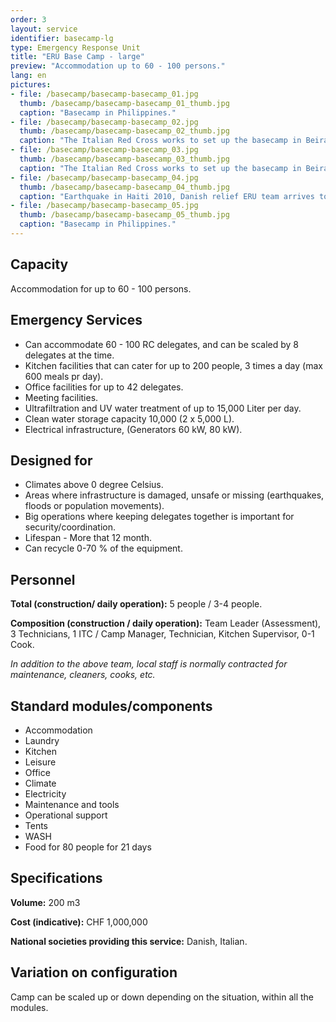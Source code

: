 ```yaml
---
order: 3
layout: service
identifier: basecamp-lg
type: Emergency Response Unit
title: "ERU Base Camp - large"
preview: "Accommodation up to 60 - 100 persons."
lang: en
pictures:
- file: /basecamp/basecamp-basecamp_01.jpg
  thumb: /basecamp/basecamp-basecamp_01_thumb.jpg
  caption: "Basecamp in Philippines."
- file: /basecamp/basecamp-basecamp_02.jpg
  thumb: /basecamp/basecamp-basecamp_02_thumb.jpg
  caption: "The Italian Red Cross works to set up the basecamp in Beira, Mozambique one month after Cyclone Idai hit. 22 April / Beira, Mozambique."
- file: /basecamp/basecamp-basecamp_03.jpg
  thumb: /basecamp/basecamp-basecamp_03_thumb.jpg
  caption: "The Italian Red Cross works to set up the basecamp in Beira, Mozambique one month after Cyclone Idai hit. 22 April 2019 / Beira, Mozambique."
- file: /basecamp/basecamp-basecamp_04.jpg
  thumb: /basecamp/basecamp-basecamp_04_thumb.jpg
  caption: "Earthquake in Haiti 2010, Danish relief ERU team arrives to the Red Cross Headquarters where the basecamp is set up (picture by Jakob Dall)."
- file: /basecamp/basecamp-basecamp_05.jpg
  thumb: /basecamp/basecamp-basecamp_05_thumb.jpg
  caption: "Basecamp in Philippines."
---
```


## Capacity

Accommodation for up to 60 - 100 persons.

## Emergency Services

- Can accommodate 60 - 100 RC delegates, and can be scaled by 8 delegates at the time.
- Kitchen facilities that can cater for up to 200 people, 3 times a day (max 600 meals pr day).
- Office facilities for up to 42 delegates.
- Meeting facilities.
- Ultrafiltration and UV water treatment of up to 15,000 Liter per day.
- Clean water storage capacity 10,000 (2 x 5,000 L).
- Electrical infrastructure, (Generators 60 kW, 80 kW).

## Designed for

- Climates above 0 degree Celsius.
- Areas where infrastructure is damaged, unsafe or missing (earthquakes, floods or population movements).
- Big operations where keeping delegates together is important for security/coordination.
- Lifespan - More that 12 month.
- Can recycle 0-70 % of the equipment.

## Personnel

**Total (construction/ daily operation):** 5 people / 3-4 people.

**Composition (construction / daily operation):** Team Leader (Assessment), 3 Technicians, 1 ITC / Camp Manager, Technician, Kitchen Supervisor, 0-1 Cook.

_In addition to the above team, local staff is normally contracted for maintenance, cleaners, cooks, etc._

## Standard modules/components

- Accommodation
- Laundry
- Kitchen
- Leisure
- Office
- Climate
- Electricity
- Maintenance and tools
- Operational support
- Tents
- WASH
- Food for 80 people for 21 days

## Specifications

**Volume:** 200 m3

**Cost (indicative):** CHF 1,000,000

**National societies providing this service:** Danish, Italian.

## Variation on configuration

Camp can be scaled up or down depending on the situation, within all the modules.
